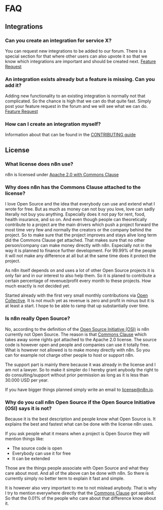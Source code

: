 # FAQ

## Integrations


### Can you create an integration for service X?

You can request new integrations to be added to our forum. There is a special section for that where
other users can also upvote it so that we know which integrations are important and should be
created next. [Feature Request](https://community.n8n.io/c/feature-requests/nodes)


### An integration exists already but a feature is missing. Can you add it?

Adding new functionality to an existing integration is normally not that complicated. So the chance is
high that we can do that quite fast. Simply post your feature request in the forum and we will see
what we can do. [Feature Request](https://community.n8n.io/c/feature-requests/nodes)


### How can I create an integration myself?

Information about that can be found in the [CONTRIBUTING guide](https://github.com/n8n-io/n8n/blob/master/CONTRIBUTING.md)


## License


### What license does n8n use?

n8n is licensed under [Apache 2.0 with Commons Clause](https://github.com/n8n-io/n8n/blob/master/packages/cli/LICENSE.md)


### Why does n8n has the Commons Clause attached to the license?

I love Open Source and the idea that everybody can use and extend what I wrote for free. But as much
as money can not buy you love, love can sadly literally not buy you anything. Especially does it not pay for rent, food, health insurance, and so on.
And even though people can theoretically contribute to a project are the main drivers which push a project
forward the most time very few and normally the creators or the company behind the project. So to make sure that
the project improves and stays alive long term did the Commons Clause get attached. That makes sure that
no other person/company can make money directly with n8n. Especially not in the way it is planned
to finance further development. For 99.99% of the people it will not make any difference at all but at
the same time does it protect the project.

As n8n itself depends on and uses a lot of other Open Source projects it is only fair and in our interest
to also help them. So it is planed to contribute a certain percentage of revenue/profit every month to these
projects. How much exactly is not decided yet.

Started already with the first very small monthly contributions via [Open Collective](https://opencollective.com/n8n). It is not much yet as revenue is zero and profit in minus but it is at least a start. I hope to be able to ramp that up substantially over time.


### Is n8n really Open Source?

No, according to the definition of the [Open Source Initiative (OSI)](https://opensource.org/osd)
is n8n currently not Open Source. The reason is that [Commons Clause](https://commonsclause.com) which takes away some rights got attached to the Apache 2.0 license.
The source code is however open and people and companies can use it totally free.
What is however not allowed is to make money directly with n8n. So you can for example not charge
other people to host or support n8n.

The support part is mainly there because it was already in the license and I am not a lawyer. So to make it simpler do I hereby grant anybody the right to do consulting/support without prior permission as long as it is less than 30.000 USD per year.

If you have bigger things planned simply write an email to [license@n8n.io](mailto:license@n8n.io).


### Why do you call n8n Open Source if the Open Source Initiative (OSI) says it is not?

Because it is the best description and people know what Open Source is. It explains the best and fastest
what can be done with the license n8n uses.

If you ask people what it means when a project is Open Source they will mention things like:

 - The source code is open
 - Everybody can use it for free
 - It can be extended

Those are the things people associate with Open Source and what they care about most. And all of the
above can be done with n8n. So there is currently simply no better term to explain it fast and simple.

It is however also very important to me to not mislead anybody. That is why I try to mention everywhere
directly that the [Commons Clause](https://commonsclause.com) got applied. So that the 0.01% of the people
who care about that difference know about it.
